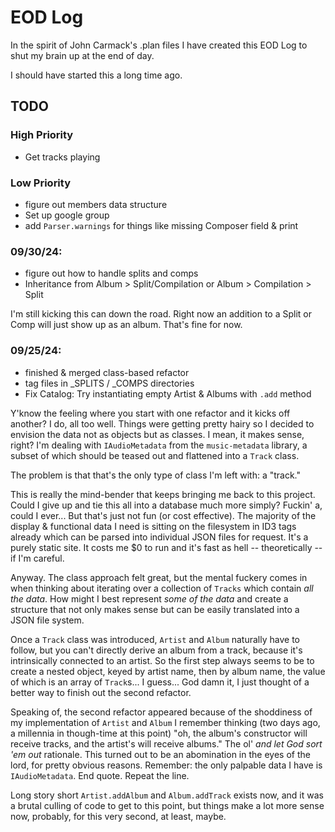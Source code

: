 # EOD Log

In the spirit of John Carmack's .plan files I have created this EOD Log to shut my brain up at the end of day.

I should have started this a long time ago.

## TODO

### High Priority

- Get tracks playing

### Low Priority

- figure out members data structure
- Set up google group
- add `Parser.warnings` for things like missing Composer field & print

### 09/30/24:

- figure out how to handle splits and comps
- Inheritance from Album > Split/Compilation or Album > Compilation > Split

I'm still kicking this can down the road. Right now an addition to a Split or Comp will just show up as an album. That's fine for now.

### 09/25/24:

- finished & merged class-based refactor
- tag files in \_SPLITS / \_COMPS directories
- Fix Catalog: Try instantiating empty Artist & Albums with `.add` method

Y'know the feeling where you start with one refactor and it kicks off another? I do, all too well. Things were getting pretty hairy so I decided to envision the data not as objects but as classes. I mean, it makes sense, right? I'm dealing with `IAudioMetadata` from the `music-metadata` library, a subset of which should be teased out and flattened into a `Track` class.

The problem is that that's the only type of class I'm left with: a "track."

This is really the mind-bender that keeps bringing me back to this project. Could I give up and tie this all into a database much more simply? Fuckin' a, could I ever... But that's just not fun (or cost effective). The majority of the display & functional data I need is sitting on the filesystem in ID3 tags already which can be parsed into individual JSON files for request. It's a purely static site. It costs me $0 to run and it's fast as hell -- theoretically -- if I'm careful.

Anyway. The class approach felt great, but the mental fuckery comes in when thinking about iterating over a collection of `Tracks` which contain _all the data_. How might I best represent _some of the data_ and create a structure that not only makes sense but can be easily translated into a JSON file system.

Once a `Track` class was introduced, `Artist` and `Album` naturally have to follow, but you can't directly derive an album from a track, because it's intrinsically connected to an artist. So the first step always seems to be to create a nested object, keyed by artist name, then by album name, the value of which is an array of `Track`s... I guess... God damn it, I just thought of a better way to finish out the second refactor.

Speaking of, the second refactor appeared because of the shoddiness of my implementation of `Artist` and `Album` I remember thinking (two days ago, a millennia in though-time at this point) "oh, the album's constructor will receive tracks, and the artist's will receive albums." The ol' _and let God sort 'em out_ rationale. This turned out to be an abomination in the eyes of the lord, for pretty obvious reasons. Remember: the only palpable data I have is `IAudioMetadata`. End quote. Repeat the line.

Long story short `Artist.addAlbum` and `Album.addTrack` exists now, and it was a brutal culling of code to get to this point, but things make a lot more sense now, probably, for this very second, at least, maybe.
